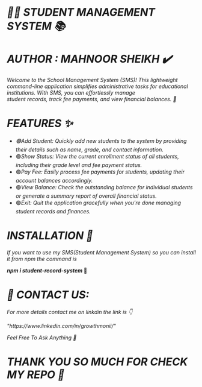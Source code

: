 <h1><b> <i> 👨‍🎓 STUDENT MANAGEMENT SYSTEM 📚 </i></b></h1>
<h1><i>AUTHOR : MAHNOOR SHEIKH ✔️</i></h1>
<p><i>Welcome to the School Management System (SMS)! This lightweight command-line application simplifies administrative tasks for educational institutions. With SMS, you can effortlessly manage</br>
student records, track fee payments, and view financial balances. 📌</i></p>
<h1><b><i>FEATURES ✨</i></b></h1>
<ul>
  <li>
    <i>🟢Add Student: Quickly add new students to the system by providing their details such as name, grade, and contact information.</i>
  </li>
  <li>🟢<i>Show Status: View the current enrollment status of all students, including their grade level and fee payment status.</i></li>
  <li>🟢<i>Pay Fee: Easily process fee payments for students, updating their account balances accordingly.</i></li>
  <li>🟢<i>View Balance: Check the outstanding balance for individual students or generate a summary report of overall financial status.</i></li>
  <li>🟢<i>Exit: Quit the application gracefully when you're done managing student records and finances.</i></li>
</ul>
<h1><i>INSTALLATION 📍</i></h1>
<p><i>If you want to use my SMS(Student Management System) so you can install it from npm the command is </i></p>
<p><b><i>npm i student-record-system</i> 🔴</b></p>
<h1><b><i>📧 CONTACT US:</i></b></h1>
<p><i>For more details contact me on linkdin the link is 👇</i></p>
<p><i>"https://www.linkedin.com/in/growthmonii/"</i></p>
<p><i>Feel Free To Ask Anything 🌸</i></p>

<h1><b><i>THANK YOU SO MUCH FOR CHECK MY REPO 🌸</i></b></h1>
